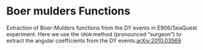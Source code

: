 # Boer mulders Functions
Extraction of Boer-Mulders functions from the DY events in E906/SeaQuest experiment. Here we use the `SRGN` method (pronounced “surgeon”) to extract the angular coefficients from the DY events.[arXiv:2010.03569](https://arxiv.org/abs/2010.03569)

